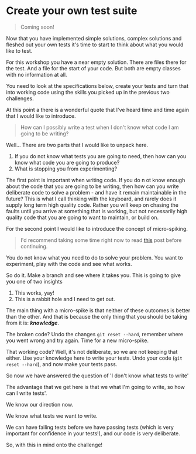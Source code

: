 # Create your own test suite

> Coming soon!

Now that you have implemented simple solutions, complex solutions and fleshed out your own tests it's time to start to think about what you would like to test.

For this workshop you have a near empty solution. There are files there for the test. And a file for the start of your code. But both are empty classes with no information at all.

You need to look at the specifications below, create your tests and turn that into working code using the skills you picked up in the previous two challenges.

At this point a there is a wonderful quote that I've heard time and time again that I would like to introduce.

> How can I possibly write a test when I don't know what code I am going to be writing?

Well... There are two parts that I would like to unpack here.

1. If you do not know what tests you are going to need, then how can you know what code you are going to produce?
2. What is stopping you from experimenting?

The first point is important when writing code. If you do n ot know enough about the code that you are going to be writing, then how can you write deliberate code to solve a problem - and have it remain maintainable in the future? This is what I call thinking with the keyboard, and rarely does it supply long term high quality code. Rather you will keep on chasing the faults until you arrive at something that is working, but not necessarily high quality code that you are going to want to maintain, or build on.

For the second point I would like to introduce the concept of micro-spiking.

> I'd recommend taking some time right now to read [this](https://www.geepawhill.org/2020/06/02/an-intro-to-spikes/) post before continuing.

You do not know what you need to do to solve your problem. You want to experiment, play with the code and see what works.

So do it. Make a branch and see where it takes you. This  is going to give you one of two insights

1. This works, yay!
2. This is a rabbit hole and I need to get out.

The main thing with a micro-spike is that neither of these outcomes is better than the other. And that is because the only thing that you should be taking from it is: ***knowledge***.

The broken code? Undo the changes `git reset --hard`, remember where you went wrong and try again. Time for a new micro-spike.

That working code? Well, it's not deliberate, so we are not keeping that either. Use your knowledge here to write your tests. Undo your code (`git reset --hard`), and now make your tests pass.

So now we have answered the question of 'I don't know what tests to write'

The advantage that we get here is that we what I'm going to write, so how can I write tests'.

We know our direction now.

We know what tests we want to write.

We can have failing tests before we have passing tests (which is very important for confidence in your tests!), and our code is very deliberate.

So, with this in mind onto the challenge!
